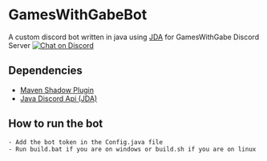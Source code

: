 # GamesWithGabeBot
A custom discord bot written in java using [JDA](https://github.com/DV8FromTheWorld/JDA) for GamesWithGabe Discord Server
[![Chat on Discord](https://img.shields.io/discord/426912293134270465.svg?logo=discord)](https://discord.com/invite/4tHeAkxNg7) 

## Dependencies
- [Maven Shadow Plugin](https://maven.apache.org/plugins/maven-shade-plugin/)
- [Java Discord Api (JDA)](https://github.com/DV8FromTheWorld/JDA)

## How to run the bot
```
- Add the bot token in the Config.java file
- Run build.bat if you are on windows or build.sh if you are on linux
```
